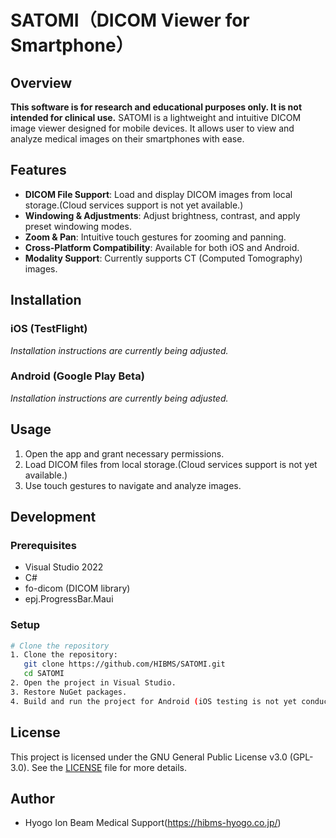 # SATOMI（DICOM Viewer for Smartphone）

## Overview
**This software is for research and educational purposes only. It is not intended for clinical use.**
SATOMI is a lightweight and intuitive DICOM image viewer designed for mobile devices. It allows user to view and analyze medical images on their smartphones with ease.

## Features
- **DICOM File Support**: Load and display DICOM images from local storage.(Cloud services support is not yet available.)
- **Windowing & Adjustments**: Adjust brightness, contrast, and apply preset windowing modes.
- **Zoom & Pan**: Intuitive touch gestures for zooming and panning.
- **Cross-Platform Compatibility**: Available for both iOS and Android.
- **Modality Support**: Currently supports CT (Computed Tomography) images.
  
## Installation
### iOS (TestFlight)
*Installation instructions are currently being adjusted.*
### Android (Google Play Beta)
*Installation instructions are currently being adjusted.*

## Usage
1. Open the app and grant necessary permissions.
2. Load DICOM files from local storage.(Cloud services support is not yet available.)
3. Use touch gestures to navigate and analyze images.

## Development
### Prerequisites
- Visual Studio 2022
- C#
- fo-dicom (DICOM library)
- epj.ProgressBar.Maui

### Setup
```sh
# Clone the repository
1. Clone the repository:
   git clone https://github.com/HIBMS/SATOMI.git
   cd SATOMI
2. Open the project in Visual Studio.
3. Restore NuGet packages.
4. Build and run the project for Android (iOS testing is not yet conducted).
```

## License
This project is licensed under the GNU General Public License v3.0 (GPL-3.0).
See the [LICENSE](./LICENSE) file for more details.

## Author
- Hyogo Ion Beam Medical Support(https://hibms-hyogo.co.jp/)
